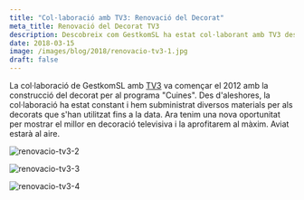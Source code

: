 ```yaml
---
title: "Col·laboració amb TV3: Renovació del Decorat"
meta_title: Renovació del Decorat TV3
description: Descobreix com GestkomSL ha estat col·laborant amb TV3 des del 2012 en la construcció de decorats per programes com «Cuines» i els materials subministrats per a altres produccions televisives.
date: 2018-03-15
image: /images/blog/2018/renovacio-tv3-1.jpg
draft: false
---
```


La col·laboració de GestkomSL amb [TV3](https://www.ccma.cat/tv3/) va començar el 2012 amb la construcció del decorat per al programa "Cuines". Des d'aleshores, la col·laboració ha estat constant i hem subministrat diversos materials per als decorats que s'han utilitzat fins a la data. Ara tenim una nova oportunitat per mostrar el millor en decoració televisiva i la aprofitarem al màxim. Aviat estarà al aire.

![renovacio-tv3-2](/images/blog/2018/renovacio-tv3-2.jpg)

![renovacio-tv3-3](/images/blog/2018/renovacio-tv3-3.jpg)

![renovacio-tv3-4](/images/blog/2018/renovacio-tv3-4.jpg)
